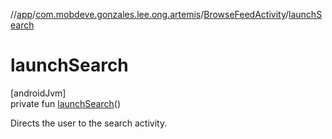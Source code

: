 //[app](../../../index.md)/[com.mobdeve.gonzales.lee.ong.artemis](../index.md)/[BrowseFeedActivity](index.md)/[launchSearch](launch-search.md)

# launchSearch

[androidJvm]\
private fun [launchSearch](launch-search.md)()

Directs the user to the search activity.
